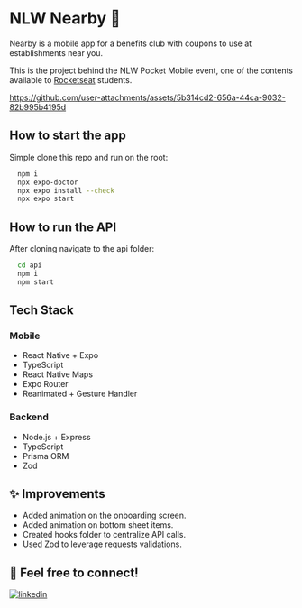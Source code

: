 
# NLW Nearby 🚀

Nearby is a mobile app for a benefits club with coupons to use at establishments near you.

This is the project behind the NLW Pocket Mobile event, one of the contents available to [Rocketseat](https://github.com/Rocketseat) students.

https://github.com/user-attachments/assets/5b314cd2-656a-44ca-9032-82b995b4195d

## How to start the app

Simple clone this repo and run on the root:

```bash
  npm i
  npx expo-doctor
  npx expo install --check
  npx expo start
```


## How to run the API

After cloning navigate to the api folder:

```bash
  cd api
  npm i
  npm start
```

## Tech Stack

### Mobile
- React Native + Expo
- TypeScript
- React Native Maps
- Expo Router
- Reanimated + Gesture Handler

### Backend
- Node.js + Express
- TypeScript
- Prisma ORM
- Zod


## ✨ Improvements

- Added animation on the onboarding screen.
- Added animation on bottom sheet items.
- Created hooks folder to centralize API calls.
- Used Zod to leverage requests validations.


## 🔗 Feel free to connect!

[![linkedin](https://img.shields.io/badge/linkedin-0A66C2?style=for-the-badge&logo=linkedin&logoColor=white)](https://www.linkedin.com/in/thiagomunich)

